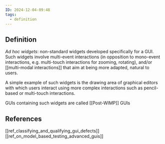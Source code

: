 ```yaml
---
ID: 2024-12-04-09:48
tags:
  - definition
---
```

## Definition

*Ad hoc widgets*: non-standard widgets developed specifically for a GUI. Such widgets involve multi-event interactions (in opposition to mono-event interactions, e.g. multi-touch interactions for zooming, rotating), and/or [[multi-modal interactions]] that aim at being more adapted, natural to users.

A simple example of such widgets is the drawing area of graphical editors with which users interact using more complex interactions such as pencil-based or multi-touch interactions.

GUIs containing such widgets are called [[Post-WIMP]] GUIs 
## References
[[ref_classifying_and_qualifying_gui_defects]]
[[ref_on_model_based_testing_advanced_guis]]